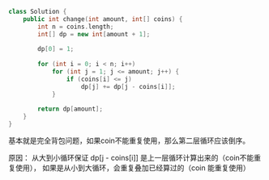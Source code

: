 ```cpp
class Solution {
    public int change(int amount, int[] coins) {
        int n = coins.length;
        int[] dp = new int[amount + 1];
        
        dp[0] = 1;
        
        for (int i = 0; i < n; i++)
            for (int j = 1; j <= amount; j++) {
                if (coins[i] <= j)
                    dp[j] += dp[j - coins[i]];
            }
        
        return dp[amount];
    }
}
```

基本就是完全背包问题，如果coin不能重复使用，那么第二层循环应该倒序。

原因：
从大到小循环保证 dp[j - coins[i]] 是上一层循环计算出来的（coin不能重复使用），
如果是从小到大循环，会重复叠加已经算过的（coin 能重复使用）